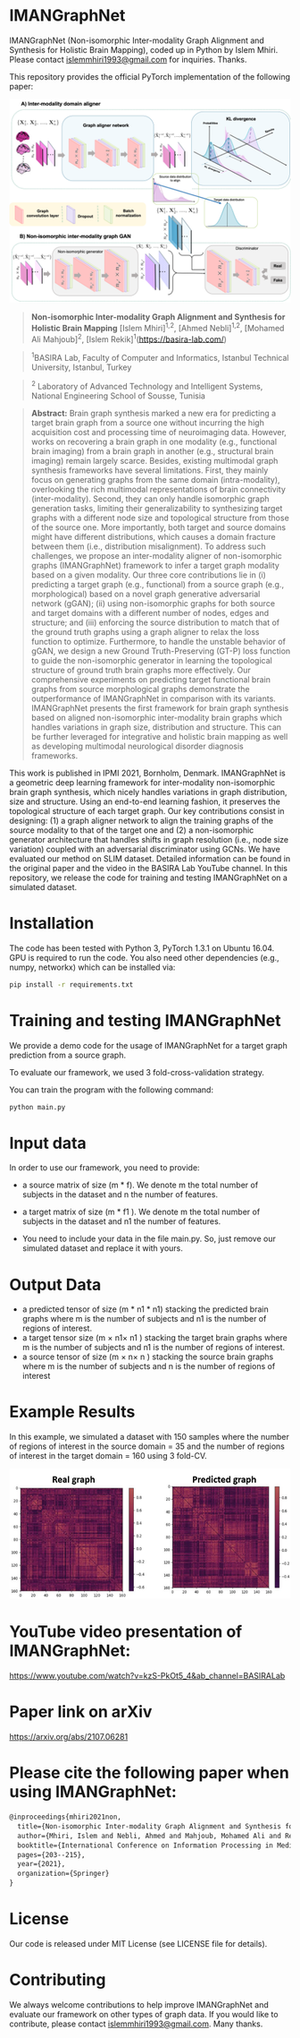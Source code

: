 
# IMANGraphNet
 IMANGraphNet (Non-isomorphic Inter-modality Graph Alignment and Synthesis for Holistic Brain Mapping), coded up in Python by Islem Mhiri. Please contact islemmhiri1993@gmail.com for inquiries. Thanks.

This repository provides the official PyTorch implementation of the following paper:

<p align="center">
  <img src="./Fig1.png">
</p>

> **Non-isomorphic Inter-modality Graph Alignment and Synthesis for Holistic Brain Mapping**
> [Islem Mhiri]<sup>1,2</sup>, [Ahmed Nebli]<sup>1,2</sup>,  [Mohamed Ali Mahjoub]<sup>2</sup>, [Islem Rekik]<sup>1</sup>(https://basira-lab.com/)

> <sup>1</sup>BASIRA Lab, Faculty of Computer and Informatics, Istanbul Technical University, Istanbul, Turkey

> <sup>2</sup>  Laboratory of Advanced Technology and Intelligent Systems, National Engineering School of Sousse, Tunisia

> **Abstract:** Brain graph synthesis marked a new era for predicting a target brain graph from a source one without incurring the high acquisition cost and processing time of neuroimaging data. However, works on recovering a brain graph in one modality (e.g., functional brain imaging) from a brain graph in another (e.g., structural brain imaging) remain largely scarce. Besides, existing multimodal graph synthesis frameworks have several limitations. First, they mainly focus on generating graphs from the same domain (intra-modality), overlooking the rich multimodal representations of brain connectivity (inter-modality). Second, they can only handle isomorphic graph generation tasks, limiting their generalizability to synthesizing target graphs with a different node size and topological structure from those of the source one. More importantly, both target and source domains might have different distributions, which causes a domain fracture between them (i.e., distribution misalignment). To address such challenges, we propose an inter-modality aligner of non-isomorphic graphs (IMANGraphNet) framework to infer a target graph modality based on a given modality. Our three core contributions lie in (i) predicting a target graph (e.g., functional) from a source graph (e.g., morphological) based on a novel graph generative adversarial network (gGAN); (ii) using non-isomorphic graphs for both source and target domains with a different number of nodes, edges and structure; and (iii) enforcing the source distribution to match that of the ground truth graphs using a graph aligner to relax the loss function to optimize. Furthermore, to handle the unstable behavior of gGAN, we design a new Ground Truth-Preserving (GT-P) loss function to guide the non-isomorphic generator in learning the topological structure of ground truth brain graphs more effectively. Our comprehensive experiments on predicting target functional brain graphs from source morphological graphs demonstrate the outperformance of IMANGraphNet in comparison with its variants. IMANGraphNet presents the first framework for brain graph synthesis based on aligned non-isomorphic inter-modality brain graphs which handles variations in graph size, distribution and structure. This can be further leveraged for integrative and holistic brain mapping as well as developing multimodal neurological disorder diagnosis frameworks.

This work is published in IPMI 2021, Bornholm, Denmark. IMANGraphNet is a geometric deep learning framework for inter-modality non-isomorphic brain graph synthesis, which
nicely handles variations in graph distribution, size and structure. Using an end-to-end learning fashion, it preserves the topological structure of each target graph. Our key contributions consist in designing: (1) a graph aligner network to align the training graphs of the source modality to that of the target one and (2) a non-isomorphic generator architecture that handles shifts in graph resolution (i.e., node size variation) coupled with an adversarial discriminator using GCNs. We have evaluated our method on SLIM dataset. Detailed information can be found in the original paper and the video in the BASIRA Lab YouTube channel. In this repository, we release the code for training and testing IMANGraphNet on a simulated dataset.

# Installation

The code has been tested with Python 3, PyTorch 1.3.1 on Ubuntu 16.04. GPU is required to run the code. You also need other dependencies (e.g., numpy, networkx) which can be installed via: 

```bash
pip install -r requirements.txt
```

# Training and testing IMANGraphNet

We provide a demo code for the usage of IMANGraphNet for a target graph prediction from a source graph. 

To evaluate our framework, we used 3 fold-cross-validation strategy.

You can train the program with the following command:

```bash
python main.py 
```

# Input data

In order to use our framework, you need to provide:

* a source matrix of size (m * f). We denote m the total number of subjects in the dataset and n the number of features. 

* a target matrix of size (m * f1 ). We denote m the total number of subjects in the dataset and n1 the number of features. 

* You need to include your data in the file main.py. So, just remove our simulated dataset and replace it with yours.

# Output Data

* a predicted tensor of size (m * n1 * n1) stacking the predicted brain graphs where m is the number of subjects and n1 is the number of regions of interest.
* a target tensor size (m × n1× n1 ) stacking the target brain graphs where m is the number of subjects and n1 is the number of regions of interest.
* a source tensor of size (m × n× n ) stacking the source brain graphs where m is the number of subjects and n is the number of regions of interest
# Example Results
In this example, we simulated a dataset with 150 samples where the number of regions of interest in the source domain = 35 and the number of regions of interest in the target domain = 160 using 3 fold-CV. 

<p align="center">
  <img src="./Fig2.png">
</p>


# YouTube video presentation of IMANGraphNet: 

https://www.youtube.com/watch?v=kzS-PkOt5_4&ab_channel=BASIRALab

# Paper link on arXiv

https://arxiv.org/abs/2107.06281

# Please cite the following paper when using IMANGraphNet:
```latex
@inproceedings{mhiri2021non,
  title={Non-isomorphic Inter-modality Graph Alignment and Synthesis for Holistic Brain Mapping},
  author={Mhiri, Islem and Nebli, Ahmed and Mahjoub, Mohamed Ali and Rekik, Islem},
  booktitle={International Conference on Information Processing in Medical Imaging},
  pages={203--215},
  year={2021},
  organization={Springer}
}
```

# License
Our code is released under MIT License (see LICENSE file for details).

# Contributing
We always welcome contributions to help improve IMANGraphNet and evaluate our framework on other types of graph data. If you would like to contribute, please contact islemmhiri1993@gmail.com. Many thanks.


